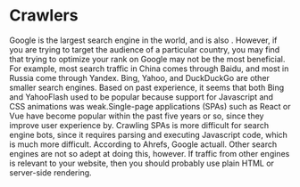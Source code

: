 # Crawlers

Google is the largest search engine in the world, and is also . However, if you are trying to target the audience of a particular country, you may find that trying to optimize your rank on Google may not be the most beneficial. For example, most search traffic in China comes through Baidu, and most in Russia come through Yandex. Bing, Yahoo, and DuckDuckGo are other smaller search engines. Based on past experience, it seems that both Bing and YahooFlash used to be popular because support for Javascript and CSS animations was weak.Single-page applications \(SPAs\) such as React or Vue have become popular within the past five years or so, since they improve user experience by. Crawling SPAs is more difficult for search engine bots, since it requires parsing and executing Javascript code, which is much more difficult. According to Ahrefs, Google actuall. Other search engines are not so adept at doing this, however. If traffic from other engines is relevant to your website, then you should probably use plain HTML or server-side rendering.

